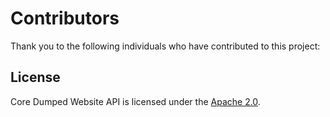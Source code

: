 # Contributors

Thank you to the following individuals who have contributed to this project:

<!-- Add contributors below in alphabetical order -->


## License

Core Dumped Website API is licensed under the [Apache 2.0](LICENSE).
